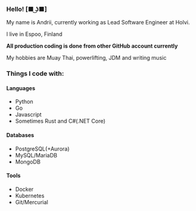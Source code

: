 ### Hello! [■ ͜ʖ■]
My name is Andrii, currently working as Lead Software Engineer at Holvi.

I live in Espoo, Finland

**All production coding is done from other GitHub account currently**

My hobbies are Muay Thai, powerlifting, JDM and writing music 

### Things I code with:

#### Languages
- Python
- Go
- Javascript
- Sometimes Rust and C#(.NET Core)

#### Databases
- PostgreSQL(+Aurora)
- MySQL/MariaDB
- MongoDB

#### Tools
- Docker
- Kubernetes
- Git/Mercurial
